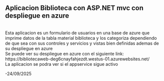 <h2>Aplicacion Biblioteca con ASP.NET mvc con despliegue en azure</h2>
<br>
Esta aplicacion es un formulario de usuarios en una base de azure que imprime datos de la tabla material biblioteca y los categoriza dependiendo de que sea con sus controles y servicios y vistas bien definidas ademas de su despliegue en azure 
<br>
Se puede ver su despliegue en azure con el siguiente link:
https://bibliotecaweb-deg6cnayfahjezdt.westus-01.azurewebsites.net/
<br>
La aplicacion se podra ver si el appservice sigue activo 

-24/09/2025